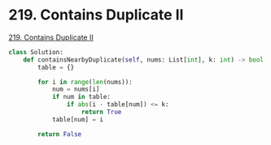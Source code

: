 # 219. Contains Duplicate II

[219. Contains Duplicate II](https://leetcode.com/problems/contains-duplicate-ii/)

```python
class Solution:
    def containsNearbyDuplicate(self, nums: List[int], k: int) -> bool:
        table = {}

        for i in range(len(nums)):
            num = nums[i]
            if num in table:
                if abs(i - table[num]) <= k:
                    return True
            table[num] = i

        return False
```

